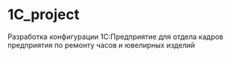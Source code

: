 # 1C_project
Разработка конфигурации 1С:Предприятие для отдела кадров предприятия по ремонту часов и ювелирных изделий
